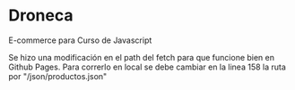# Droneca
E-commerce para Curso de Javascript


Se hizo una modificación en el path del fetch para que funcione bien en Github Pages.
Para correrlo en local se debe cambiar en la linea 158 la ruta por "/json/productos.json"
